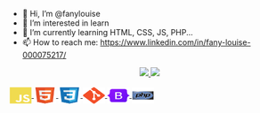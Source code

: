 - 👋 Hi, I’m @fanylouise
- 👀 I’m interested in learn
- 🌱 I’m currently learning HTML, CSS, JS, PHP...
- 📫 How to reach me: https://www.linkedin.com/in/fany-louise-000075217/

<div align="center">
  <a href="https://github.com/fanylouise">
  <img height="180em" src="https://github-readme-stats.vercel.app/api?username=fanylouise&show_icons=true&theme=dracula&include_all_commits=true&count_private=true"/>
  <img height="180em" src="https://github-readme-stats.vercel.app/api/top-langs/?username=fanylouise&layout=compact&langs_count=7&theme=dracula"/>
</div>
  
  <div style="display: inline_block"><br>
  <img align="center" alt="ay-JS" height="30" width="40" src="https://raw.githubusercontent.com/devicons/devicon/master/icons/javascript/javascript-plain.svg">
  <img align="center" alt="ay-HTML" height="30" width="40" src="https://raw.githubusercontent.com/devicons/devicon/master/icons/html5/html5-original.svg">
  <img align="center" alt="ay-CSS" height="30" width="40" src="https://raw.githubusercontent.com/devicons/devicon/master/icons/css3/css3-original.svg">
  <img align="center" alt="ay-GIT" height="30" width="40" src="https://raw.githubusercontent.com/devicons/devicon/master/icons/git/git-original.svg">
    <img align="center" alt="ay-BOOTSTRAP" height="30" width="40" src="https://raw.githubusercontent.com/devicons/devicon/master/icons/bootstrap/bootstrap-original.svg">
    <img align="center" alt="ay-PHP" height="30" width="40" src="https://raw.githubusercontent.com/devicons/devicon/master/icons/php/php-original.svg">
</div>
  
